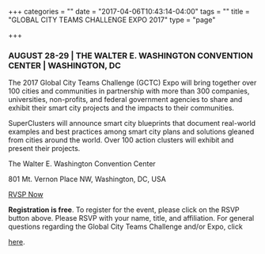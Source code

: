 +++
categories = ""
date = "2017-04-06T10:43:14-04:00"
tags = ""
title = "GLOBAL CITY TEAMS CHALLENGE EXPO 2017"
type = "page"

+++


### AUGUST 28-29 | THE WALTER E. WASHINGTON CONVENTION CENTER | WASHINGTON, DC

The 2017 Global City Teams Challenge (GCTC) Expo will bring together over 100 cities and communities in partnership with more than 300 companies, universities, non-profits, and federal government agencies to share and exhibit their smart city projects and the impacts to their communities.

SuperClusters will announce smart city blueprints that document real-world examples and best practices among smart city plans and solutions gleaned from cities around the world. Over 100 action clusters will exhibit and present their projects.

The Walter E. Washington Convention Center

801 Mt. Vernon Place NW, Washington, DC, USA

<a class="customBtn" href="mailto:GCTCExpo@energetics.com?subject=RSVP | 2017 Global City Teams Challenge (GCTC) Expo&amp;body=Please RSVP with your name, title, and affiliation.">RVSP Now</a>

**Registration is free**. To register for the event, please click on the RSVP button above. Please RSVP with your name, title, and affiliation. For general questions regarding the Global City Teams Challenge and/or Expo, click

<a href="mailto:sokwoo.rhee@nist.gov?subject=General question about the 2017 Global City Teams Challenge (GCTC) Expo">here</a>.







